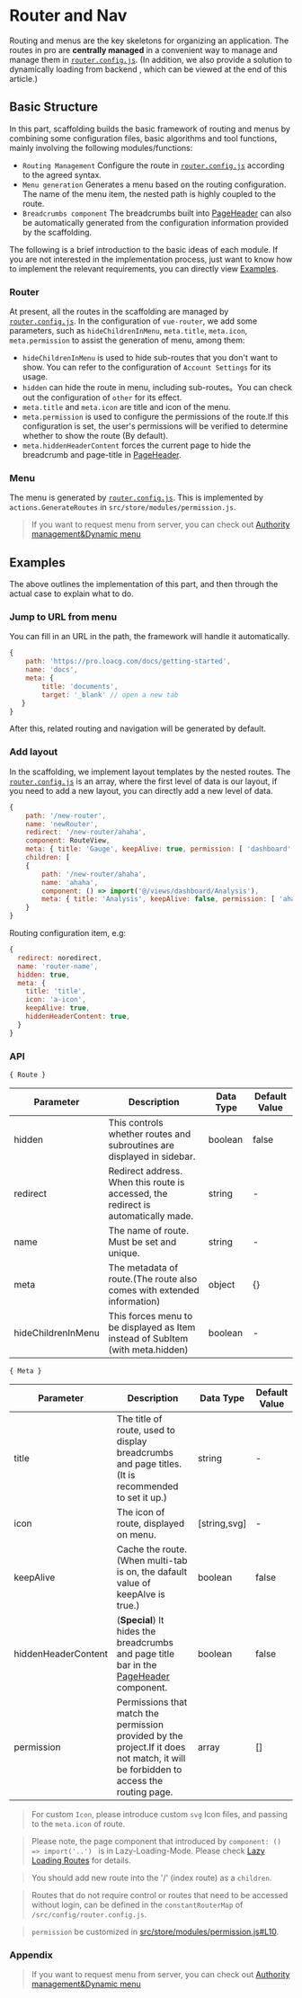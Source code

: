 # Router and Nav

Routing and menus are the key skeletons for organizing an application. The routes in pro are **centrally managed** in a convenient way to manage and manage them in [`router.config.js`](https://github.com/sendya/ant-design-pro-vue/blob/master/src/config/router.config.js). (In addition, we also provide a solution to dynamically loading from backend , which can be viewed at the end of this article.)

## Basic Structure

In this part, scaffolding builds the basic framework of routing and menus by combining some configuration files, basic algorithms and tool functions, mainly involving the following modules/functions:

- `Routing Management` Configure the route in [`router.config.js`](https://github.com/sendya/ant-design-pro-vue/blob/master/src/config/router.config.js) according to the agreed syntax.
- `Menu generation` Generates a menu based on the routing configuration. The name of the menu item, the nested path is highly coupled to the route.
- `Breadcrumbs component` The breadcrumbs built into [PageHeader](http://pro.loacg.com/components/page-header) can also be automatically generated from the configuration information provided by the scaffolding.

The following is a brief introduction to the basic ideas of each module. If you are not interested in the implementation process, just want to know how to implement the relevant requirements, you can directly view [Examples](/docs/router-and-nav#Examples).

### Router

At present, all the routes in the scaffolding are managed by [`router.config.js`](https://github.com/sendya/ant-design-pro-vue/blob/master/src/config/router.config.js). In the configuration of `vue-router`, we add some parameters, such as `hideChildrenInMenu`, `meta.title`, `meta.icon`, `meta.permission` to assist the generation of menu, among them:
- `hideChildrenInMenu` is used to hide sub-routes that you don't want to show. You can refer to the configuration of `Account Settings` for its usage.
- `hidden` can hide the route in menu, including sub-routes。You can check out the configuration of `other` for its effect.
- `meta.title` and `meta.icon` are title and icon of the menu.
- `meta.permission` is used to configure the permissions of the route.If this configuration is set, the user's permissions will be verified to determine whether to show the route (By default).
- `meta.hiddenHeaderContent` forces the current page to hide the breadcrumb and page-title in [PageHeader](https://github.com/sendya/ant-design-pro-vue/tree/master/src/components/PageHeader/PageHeader.vue#L6).

### Menu

The menu is generated by [`router.config.js`](https://github.com/sendya/ant-design-pro-vue/blob/master/src/config/router.config.js). This is implemented by `actions.GenerateRoutes` in `src/store/modules/permission.js`.

> If you want to request menu from server, you can check out [Authority management&Dynamic menu](/docs/authority-management)

## Examples

The above outlines the implementation of this part, and then through the actual case to explain what to do.

### Jump to URL from menu

You can fill in an URL in the path, the framework will handle it automatically.

```js
{
    path: 'https://pro.loacg.com/docs/getting-started',
    name: 'docs',
    meta: {
        title: 'documents', 
        target: '_blank' // open a new tab
   }
}
```
After this, related routing and navigation will be generated by default.

### Add layout

In the scaffolding, we implement layout templates by the nested routes. The [`router.config.js`](https://github.com/sendya/ant-design-pro-vue/blob/master/src/config/router.config.js) is an array, where the first level of data is our layout, if you need to add a new layout, you can directly add a new level of data.

```js
{
    path: '/new-router',
    name: 'newRouter',
    redirect: '/new-router/ahaha',
    component: RouteView,
    meta: { title: 'Gauge', keepAlive: true, permission: [ 'dashboard' ] },
    children: [
    {
        path: '/new-router/ahaha',
        name: 'ahaha',
        component: () => import('@/views/dashboard/Analysis'),
        meta: { title: 'Analysis', keepAlive: false, permission: [ 'ahaha' ] }
    }
}

```
Routing configuration item, e.g:
```js
{
  redirect: noredirect,
  name: 'router-name',
  hidden: true,
  meta: {
    title: 'title',
    icon: 'a-icon',
    keepAlive: true,
    hiddenHeaderContent: true,
  }
}
```

### API

`{ Route }`

| Parameter          | Description                                                                        | Data Type | Default Value |
| ------------------ | ---------------------------------------------------------------------------------- | --------- | ------------- |
| hidden             | This controls whether routes and subroutines are displayed in sidebar.             |  boolean  |     false     |
| redirect           | Redirect address. When this route is accessed, the redirect is automatically made. |  string   |       -       |
| name               | The name of route. Must be set and unique.                                         |  string   |       -       |
| meta               | The metadata of route.(The route also comes with extended information)             |  object   |       {}      |
| hideChildrenInMenu | This forces menu to be displayed as Item instead of SubItem (with meta.hidden)     |  boolean  |       -       |

`{ Meta }`

| Parameter           | Description                                                                        | Data Type | Default Value |
| ------------------- | ---------------------------------------------------------------------------------- | --------- | ------------- |
| title               | The title of route, used to display breadcrumbs and page titles. (It is recommended to set it up.) | string | - |
| icon                | The icon of route, displayed on menu.                                              |[string,svg]|      -       |
| keepAlive           | Cache the route. (When multi-tab is on, the dafault value of keepAlve is true.)    | boolean   | false  |
| hiddenHeaderContent | (**Special**) It hides the breadcrumbs and page title bar in the [PageHeader](https://github.com/sendya/ant-design-pro-vue/blob/master/src/components/layout/PageHeader.vue#L14) component. | boolean      | false  |
| permission          | Permissions that match the permission provided by the project.If it does not match, it will be forbidden to access the routing page. |   array     |    []     |

> For custom `Icon`, please introduce custom `svg` Icon files, and passing to the `meta.icon` of route. 

> Please note, the page component that introduced by `component: () => import('..') ` is in Lazy-Loading-Mode. Please check [Lazy Loading Routes](https://router.vuejs.org/guide/advanced/lazy-loading.html) for details.

> You should add new route into the '/' (index route) as a `children`.

> Routes that do not require control or routes that need to be accessed without login, can be defined in the `constantRouterMap` of `/src/config/router.config.js`.

> `permission` be customized in [src/store/modules/permission.js#L10](https://github.com/sendya/ant-design-pro-vue/blob/master/src/store/modules/permission.js#L10).

### Appendix

> If you want to request menu from server, you can check out [Authority management&Dynamic menu](/docs/authority-management)
